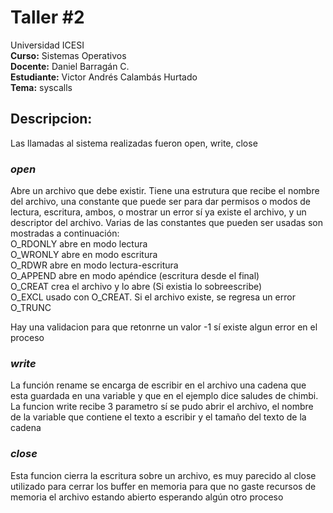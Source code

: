 # Taller #2
 Universidad ICESI  
 **Curso:** Sistemas Operativos  
**Docente:** Daniel Barragán C.  
**Estudiante:** Victor Andrés Calambás Hurtado  
 **Tema:** syscalls
 
 ## Descripcion:  
Las llamadas al sistema realizadas fueron open, write, close 
 ### *open* 
 Abre un archivo que debe existir. 
 Tiene una estrutura que recibe el nombre del archivo, una constante que puede ser para dar permisos o modos de lectura, escritura, ambos,  o mostrar un error sí ya existe el archivo, y un descriptor del archivo. Varias de las constantes que pueden ser usadas son mostradas a continuación:  
O_RDONLY	 	 	 	 	 	abre en modo lectura  
O_WRONLY	 	 	 	 	 	abre en modo escritura    
O_RDWR	 	 	 	 	 	abre en modo lectura-escritura  
O_APPEND	 	 	 	 	 	abre en modo apéndice (escritura desde el final)  
O_CREAT	 	 	 	 	 	crea el archivo y lo abre (Si existia lo sobreescribe)  
O_EXCL	 	 	 	 	 	usado con O_CREAT. Si el archivo existe, se regresa un error   
O_TRUNC
 
 Hay una validacion para que retonrne un valor -1 sí existe algun error en el proceso
   
 ### *write*  
 La función rename se encarga de escribir en el archivo una cadena que esta guardada en una variable y que en el ejemplo dice saludes de chimbi. La funcion  write recibe 3 parametro sí se pudo abrir el archivo, el nombre de la variable que contiene el texto a escribir y el tamaño del texto de la cadena
   
 
 ### *close* 
 Esta funcion cierra la escritura sobre un archivo, es muy parecido al close utilizado para cerrar los buffer en memoria para que no gaste recursos de memoria el archivo estando abierto esperando algún otro proceso
